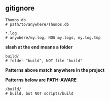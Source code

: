 ## gitignore

```
Thumbs.db
# path/to/anywhere/Thumbs.db
```

```
*.log
# anywhere/my.log, NOG my.logs, my.log.tmp
```

**slash at the end means a folder**
```
build/
# folder "build", NOT file "build"
```

**Patterns above match anywhere in the project**

**Patterns below are PATH-AWARE**
```
/build/
# build, but NOT scripts/build
```

```

```

```

```

```

```

```

```

```

```

```

```

```

```

```

```

```

```

```

```

```

```
